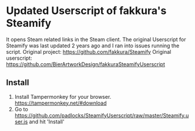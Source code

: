 # Updated Userscript of fakkura's Steamify
It opens Steam related links in the Steam client.
The original Userscript for Steamify was last updated 2 years ago and I ran into issues running the script.
Original project: https://github.com/fakkura/Steamify
Original userscript: https://github.com/BierArtworkDesign/fakkuraSteamifyUserscript

## Install
1. Install Tampermonkey for your browser. https://tampermonkey.net/#download
2. Go to https://github.com/padlocks/SteamifyUserscript/raw/master/Steamify.user.js and hit 'Install'